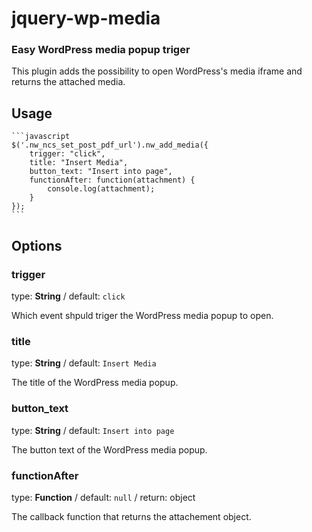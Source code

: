 # jquery-wp-media

### Easy WordPress media popup triger

This plugin adds the possibility to open WordPress's media iframe and returns the attached media.

## Usage

	```javascript
	$('.nw_ncs_set_post_pdf_url').nw_add_media({
        trigger: "click",
        title: "Insert Media",
        button_text: "Insert into page",
        functionAfter: function(attachment) {
            console.log(attachment);
        }
    });
	```

## Options

### trigger

type: **String** / default: `click`

Which event shpuld triger the WordPress media popup to open.

### title

type: **String** / default: `Insert Media`

The title of the WordPress media popup. 

### button_text

type: **String** / default: `Insert into page`

The button text of the WordPress media popup. 

### functionAfter

type: **Function** / default: `null` / return: object

The callback function that returns the attachement object.

